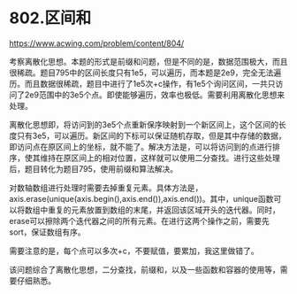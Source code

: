 802.区间和
==
https://www.acwing.com/problem/content/804/

考察离散化思想。本题的形式是前缀和问题，但是不同的是，数据范围极大，而且很稀疏。题目795中的区间长度只有1e5，可以遍历，而本题是2e9，完全无法遍历。而且数据很稀疏，题目中进行了1e5次+c操作，有1e5个询问区间，一共只访问了2e9范围中的3e5个点。即使能够遍历，效率也极低。需要利用离散化思想来处理。

离散化思想即，将访问到的3e5个点重新保序映射到一个新区间上，这个区间的长度只有3e5，可以遍历。新区间的下标可以保证随机存取，但是其中存储的数据，即访问点在原区间上的坐标，就不能了。解决方法是，可以将访问到的点进行排序，使其维持在原区间上的相对位置，这样就可以使用二分查找。进行这些处理后，题目转化为题目795，使用前缀和算法解决。

对数轴数组进行处理时需要去掉重复元素。具体方法是，axis.erase(unique(axis.begin(),axis.end()),axis.end())。其中，unique函数可以将数组中重复的元素放置到数组的末尾，并返回该区域开头的迭代器。同时，erase可以擦除两个迭代器之间的所有元素。在进行这两个操作之前，需要先sort，保证数组有序。

需要注意的是，每个点可以多次+c，不要赋值，要累加，我这里做错了。

该问题综合了离散化思想，二分查找，前缀和，以及一些函数和容器的使用等，需要仔细熟悉。

